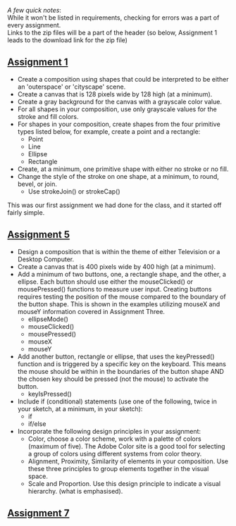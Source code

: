 _A few quick notes_:  
 While it won't be listed in requirements, checking for errors was a part of every assignment.  
 Links to the zip files will be a part of the header (so below, Assignment 1 leads to the download link for the zip file)

## [Assignment 1](Lent.zip)
 
* Create a composition using shapes that could be interpreted to be either an 'outerspace' or 'cityscape' scene.  
* Create a canvas that is 128 pixels wide by 128 high (at a minimum).  
* Create a gray background for the canvas with a grayscale color value.  
* For all shapes in your composition, use only grayscale values for the stroke and fill colors.  
* For shapes in your composition, create shapes from the four primitive types listed below, for example, create a point and a rectangle:
  * Point
  * Line
  * Ellipse
  * Rectangle  
* Create, at a minimum, one primitive shape with either no stroke or no fill.  
* Change the style of the stroke on one shape, at a minimum, to round, bevel, or join.
  * Use strokeJoin() or strokeCap()
 
 This was our first assignment we had done for the class, and it started off fairly simple.  
 

## [Assignment 5](Lent%205.zip)
* Design a composition that is within the theme of either Television or a Desktop Computer.  
* Create a canvas that is 400 pixels wide by 400 high (at a minimum).  
* Add a minimum of two buttons, one, a rectangle shape, and the other, a ellipse. Each button should use either the mouseClicked() or mousePressed() functions to measure user input. Creating buttons requires testing the position of the mouse compared to the boundary of the button shape. This is shown in the examples utilizing mouseX and mouseY information covered in Assignment Three.
  * ellipseMode()
  * mouseClicked()
  * mousePressed()
  * mouseX
  * mouseY  
* Add another button, rectangle or ellipse, that uses the keyPressed() function and is triggered by a specific key on the keyboard. This means the mouse should be within in the boundaries of the button shape AND the chosen key should be pressed (not the mouse) to activate the button.
  * keyIsPressed()  
* Include if (conditional) statements (use one of the following, twice in your sketch, at a minimum, in your sketch):
  * if
  * if/else  
* Incorporate the following design principles in your assignment:
  * Color, choose a color scheme, work with a palette of colors (maximum of five).
      The Adobe Color site is a good tool for selecting a group of colors using different systems from color theory.  
  * Alignment, Proximity, Similarity of elements in your composition.
      Use these three principles to group elements together in the visual space.  
  * Scale and Proportion. 
      Use this design principle to indicate a visual hierarchy. (what is emphasised).
 
 

## [Assignment 7](Lent%207.zip)
